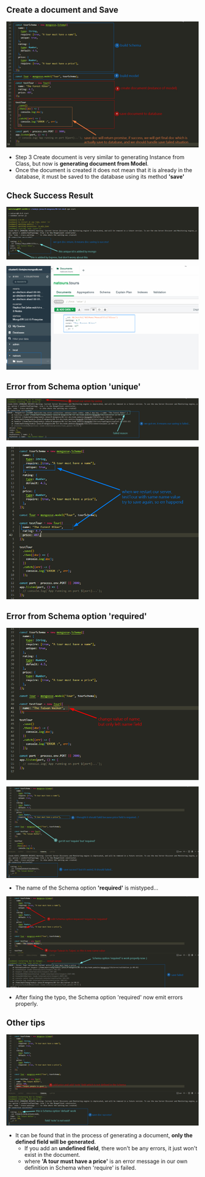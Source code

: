 ## **Create a document and Save**

![Alt create and save a new doc](pic/bandicam%202022-10-23%2011-01-49-032.jpg)

- Step 3 Create document is very similar to generating Instance from Class, but now is **generating document from Model**.
- Once the document is created it does not mean that it is already in the database, it must be saved to the database using its method **'save'**

## **Check Success Result**

![Alt console success](pic/bandicam%202022-10-23%2011-05-13-687.jpg)

![Alt check by compass](pic/bandicam%202022-10-23%2011-05-53-254.jpg)

## **Error from Schema option 'unique'**

![Alt restart an get err](pic/bandicam%202022-10-23%2011-09-09-941.jpg)

![Alt reason by codes](pic/bandicam%202022-10-23%2011-10-52-403.jpg)

## **Error from Schema option 'required'**

![Alt change and left only name field](pic/bandicam%202022-10-23%2011-12-03-283.jpg)

![Alt fix Schema option](pic/bandicam%202022-10-23%2011-16-07-503.jpg)

- The name of the Schema option **'required'** is mistyped...

![Alt  fix problem](pic/bandicam%202022-10-23%2011-20-02-130.jpg)

- After fixing the typo, the Schema option 'required' now emit errors properly.

## **Other tips**

![Alt edit doc again](pic/bandicam%202022-10-23%2011-24-17-003.jpg)

- It can be found that in the process of generating a document, **only the defined field will be generated**.
  - If you add an **undefined field**, there won't be any errors, it just won't exist in the document.
  - where **'A tour must have a price'** is an error message in our own definition in Schema when 'require' is failed.
